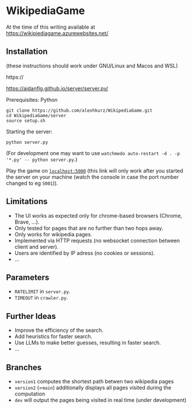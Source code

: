 # WikipediaGame

<!--At the time of this writing available at http://192.168.16.72:5000/ from inside the Chapman network.-->
At the time of this writing available at https://wikipiediagame.azurewebsites.net/ 
## Installation

(these instructions should work under GNU/Linux and Macos and WSL)

https://

https://aidanflg.github.io/server/server.py/

Prerequisites: Python

```
git clone https://github.com/alexhkurz/WikipediaGame.git
cd WikipediaGame/server
source setup.sh
```

Starting the server:

```
python server.py
```

(For development one may want to use `watchmedo auto-restart -d . -p '*.py' -- python server.py`.)

Play the game on [`localhost:5000`](http://127.0.0.1:5000/) (this link will only work after you started the server on your machine (watch the console in case the port number changed to eg `5001`)).

## Limitations

- The UI works as expected only for chrome-based browsers (Chrome, Brave, ...).
- Only tested for pages that are no further than two hops away. 
- Only works for wikipedia pages.
- Implemented via HTTP requests (no websocket connection between client and server).
- Users are identified by IP adress (no cookies or sessions).
- ...

## Parameters

- `RATELIMIT` in `server.py`.
- `TIMEOUT` in `crawler.py`.

## Further Ideas

- Improve the efficiency of the search.
- Add heuristics for faster search.
- Use LLMs to make better guesses, resulting in faster search.
- ...

## Branches

- `version1` computes the shortest path betwen two wikipedia pages
- `version2` (=`main`) additionally displays all pages visited during the computation
- `dev` will output the pages being visited in real time (under development)




